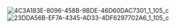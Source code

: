 ![4C3A183E-8096-458B-9BDE-46D60DAC7301_1_105_c](https://github.com/Duycan17/BWD-Servlet/assets/117552281/5025c03e-7e76-41b1-8897-5738a62551ff)
![23DDA56B-EF7A-4345-AD33-4DF6297702A6_1_105_c](https://github.com/Duycan17/BWD-Servlet/assets/117552281/9efd29ba-36d8-4f49-95c0-b2a1a8106bb0)
